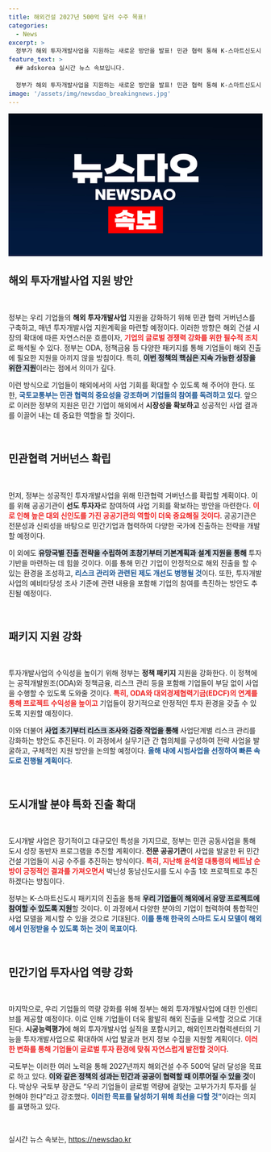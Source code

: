 ```yaml
---
title: 해외건설 2027년 500억 달러 수주 목표!
categories:
  - News
excerpt: >
  정부가 해외 투자개발사업을 지원하는 새로운 방안을 발표! 민관 협력 통해 K-스마트신도시 패키지로 베트남 등에서 고부가가치 시장을 선도할 계획이다. 클릭하여 자세한 내용을 확인해보세요!
feature_text: >
  ## adskorea 실시간 뉴스 속보입니다.

  정부가 해외 투자개발사업을 지원하는 새로운 방안을 발표! 민관 협력 통해 K-스마트신도시 패키지로 베트남 등에서 고부가가치 시장을 선도할 계획이다. 클릭하여 자세한 내용을 확인해보세요!
image: '/assets/img/newsdao_breakingnews.jpg'
---
```


<p><img src="/assets/img/newsdao_breakingnews.jpg" alt="adskorea 속보" /></p>

<h2 data-ke-size="size26">해외 투자개발사업 지원 방안</h2>

<p data-ke-size="size16">&nbsp;</p>

<p>정부는 우리 기업들의 <b>해외 투자개발사업</b> 지원을 강화하기 위해 민관 협력 거버넌스를 구축하고, 매년 투자개발사업 지원계획을 마련할 예정이다. 이러한 방향은 해외 건설 시장의 확대에 따른 자연스러운 흐름이자, <b><span style="color: #ee2323;">기업의 글로벌 경쟁력 강화를 위한 필수적 조치</span></b>로 해석될 수 있다. 정부는 ODA, 정책금융 등 다양한 패키지를 통해 기업들이 해외 진출에 필요한 지원을 아끼지 않을 방침이다. 특히, <b><span style="background-color: #21538527;">이번 정책의 핵심은 지속 가능한 성장을 위한 지원</span></b>이라는 점에서 의미가 깊다. </p>

<p>이런 방식으로 기업들이 해외에서의 사업 기회를 확대할 수 있도록 해 주어야 한다. 또한, <b><span style="color: #1a5490;">국토교통부는 민관 협력의 중요성을 강조하며 기업들의 참여를 독려하고 있다</span></b>. 앞으로 이러한 정부의 지원은 민간 기업이 해외에서 <b>시장성을 확보하고</b> 성공적인 사업 결과를 이끌어 내는 데 중요한 역할을 할 것이다.</p>

<p data-ke-size="size16">&nbsp;</p>

<h2 data-ke-size="size26">민관협력 거버넌스 확립</h2>

<p data-ke-size="size16">&nbsp;</p>

<p>먼저, 정부는 성공적인 투자개발사업을 위해 민관협력 거버넌스를 확립할 계획이다. 이를 위해 공공기관이 <b>선도 투자자</b>로 참여하여 사업 기회를 확보하는 방안을 마련한다. <b><span style="color: #ee2323;">이로 인해 높은 대외 신인도를 가진 공공기관의 역할이 더욱 중요해질 것이다</span></b>. 공공기관은 전문성과 신뢰성을 바탕으로 민간기업과 협력하여 다양한 국가에 진출하는 전략을 개발할 예정이다.</p>

<p>이 외에도 <b><span style="background-color: #21538527;">유망국별 진출 전략을 수립하여 초창기부터 기본계획과 설계 지원을 통해</span></b> 투자 기반을 마련하는 데 힘쓸 것이다. 이를 통해 민간 기업이 안정적으로 해외 진출을 할 수 있는 환경을 조성하고, <b><span style="color: #1a5490;">리스크 관리와 관련된 제도 개선도 병행될 것</span></b>이다. 또한, 투자개발사업의 예비타당성 조사 기준에 관련 내용을 포함해 기업의 참여를 촉진하는 방안도 추진될 예정이다.</p>

<p data-ke-size="size16">&nbsp;</p>

<h2 data-ke-size="size26">패키지 지원 강화</h2>

<p data-ke-size="size16">&nbsp;</p>

<p>투자개발사업의 수익성을 높이기 위해 정부는 <b>정책 패키지</b> 지원을 강화한다. 이 정책에는 공적개발원조(ODA)와 정책금융, 리스크 관리 등을 포함해 기업들이 부담 없이 사업을 수행할 수 있도록 도와줄 것이다. <b><span style="color: #ee2323;">특히, ODA와 대외경제협력기금(EDCF)의 연계를 통해 프로젝트 수익성을 높이고</span></b> 기업들이 장기적으로 안정적인 투자 환경을 갖출 수 있도록 지원할 예정이다. </p>

<p>이와 더불어 <b><span style="background-color: #21538527;">사업 초기부터 리스크 조사와 검증 작업을 통해</span></b> 사업단계별 리스크 관리를 강화하는 방안도 추진된다. 이 과정에서 실무기관 간 협의체를 구성하여 전략 사업을 발굴하고, 구체적인 지원 방안을 논의할 예정이다. <b><span style="color: #1a5490;">올해 내에 시범사업을 선정하여 빠른 속도로 진행될 계획이다</span></b>.</p>

<p data-ke-size="size16">&nbsp;</p>

<h2 data-ke-size="size26">도시개발 분야 특화 진출 확대</h2>

<p data-ke-size="size16">&nbsp;</p>

<p>도시개발 사업은 장기적이고 대규모인 특성을 가지므로, 정부는 민관 공동사업을 통해 도시 성장 동반자 프로그램을 추진할 계획이다. <b>전문 공공기관</b>이 사업을 발굴한 뒤 민간 건설 기업들이 시공 수주를 추진하는 방식이다. <b><span style="color: #ee2323;">특히, 지난해 윤석열 대통령의 베트남 순방이 긍정적인 결과를 가져오면서</span></b> 박닌성 동남신도시를 도시 수출 1호 프로젝트로 추진하겠다는 방침이다. </p>

<p>정부는 K-스마트신도시 패키지의 진출을 통해 <b><span style="background-color: #21538527;">우리 기업들이 해외에서 유망 프로젝트에 참여할 수 있도록 지원</span></b>할 것이다. 이 과정에서 다양한 분야의 기업이 협력하여 통합적인 사업 모델을 제시할 수 있을 것으로 기대된다. <b><span style="color: #1a5490;">이를 통해 한국의 스마트 도시 모델이 해외에서 인정받을 수 있도록 하는 것이 목표이다</span></b>.</p>

<p data-ke-size="size16">&nbsp;</p>

<h2 data-ke-size="size26">민간기업 투자사업 역량 강화</h2>

<p data-ke-size="size16">&nbsp;</p>

<p>마지막으로, 우리 기업들의 역량 강화를 위해 정부는 해외 투자개발사업에 대한 인센티브를 제공할 예정이다. 이로 인해 기업들이 더욱 활발히 해외 진출을 모색할 것으로 기대된다. <b>시공능력평가</b>에 해외 투자개발사업 실적을 포함시키고, 해외인프라협력센터의 기능을 투자개발사업으로 확대하여 사업 발굴과 현지 정보 수집을 지원할 계획이다. <b><span style="color: #ee2323;">이러한 변화를 통해 기업들이 글로벌 투자 환경에 맞춰 자연스럽게 발전할 것이다</span></b>.</p>

<p>국토부는 이러한 여러 노력을 통해 2027년까지 해외건설 수주 500억 달러 달성을 목표로 하고 있다. <b><span style="background-color: #21538527;">이와 같은 정책의 성과는 민간과 공공이 협력할 때 이루어질 수 있을 것</span></b>이다. 박상우 국토부 장관도 “우리 기업들이 글로벌 역량에 걸맞는 고부가가치 투자를 실현해야 한다”라고 강조했다. <b><span style="color: #1a5490;">이러한 목표를 달성하기 위해 최선을 다할 것”</span></b>이라는 의지를 표명하고 있다.</p>

<p data-ke-size="size16">&nbsp;</p>
실시간 뉴스 속보는, <a href="https://newsdao.kr" rel="dofollow">https://newsdao.kr</a>


